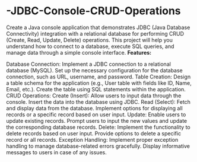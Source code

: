 # -JDBC-Console-CRUD-Operations
Create a Java console application that demonstrates JDBC (Java Database Connectivity) integration with a relational database for performing CRUD (Create, Read, Update, Delete) operations. This project will help you understand how to connect to a database, execute SQL queries, and manage data through a simple console interface.
**Features:**

Database Connection:
Implement a JDBC connection to a relational database (MySQL).
Set up the necessary configuration for the database connection, such as URL, username, and password.
Table Creation:
Design a table schema for the application (e.g., User table with fields like ID, Name, Email, etc.).
Create the table using SQL statements within the application.
CRUD Operations:
Create (Insert):
Allow users to input data through the console.
Insert the data into the database using JDBC.
Read (Select):
Fetch and display data from the database.
Implement options for displaying all records or a specific record based on user input.
Update:
Enable users to update existing records.
Prompt users to input the new values and update the corresponding database records.
Delete:
Implement the functionality to delete records based on user input.
Provide options to delete a specific record or all records.
Exception Handling:
Implement proper exception handling to manage database-related errors gracefully.
Display informative messages to users in case of any issues.

